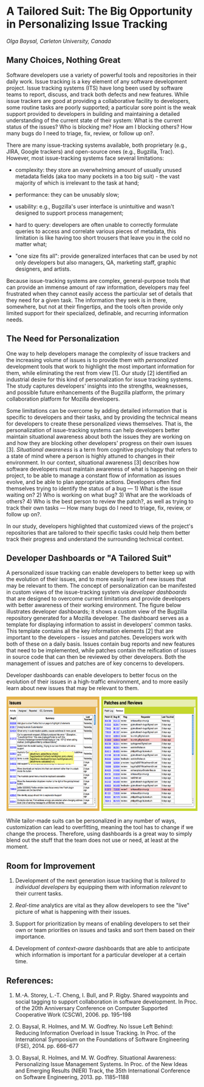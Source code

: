 # A Tailored Suit: The Big Opportunity in Personalizing Issue Tracking
 _Olga Baysal, Carleton University, Canada_

## Many Choices, Nothing Great

Software developers use a variety of powerful tools and repositories in their daily work. Issue tracking is a key element of any software development project. Issue tracking systems (ITS) have long been used by software teams to report, discuss, and track both defects and new features. While issue trackers are good at providing a collaborative facility to developers, some routine tasks are poorly supported; a particular sore point is the weak support provided to developers in building and maintaining a detailed understanding of the current state of their system: What is the current status of the issues? Who is blocking me? How am I blocking others? How many bugs do I need to triage, fix, review, or follow up on?.

There are many issue-tracking systems available, both proprietary (e.g., JIRA, Google trackers) and open-source ones (e.g., Bugzilla, Trac). However, most issue-tracking systems face several limitations:

- complexity: they store an overwhelming amount of usually unused metadata fields (aka too many pockets in a too big suit) - the vast majority of which is irrelevant to the task at hand;

- performance: they can be unusably slow;

- usability: e.g., Bugzilla's user interface is unintuitive and wasn't designed to support process management;

- hard to query: developers are often unable to correctly formulate queries to access and correlate various pieces of metadata, this limitation is like having too short trousers that leave you in the cold no matter what;

- "one size fits all": provide generalized interfaces that can be used by not only developers but also managers, QA, marketing staff, graphic designers, and artists.

Because issue-tracking systems are complex, general-purpose tools that can provide an immense amount of raw information, developers may feel frustrated when they cannot easily access the particular set of details that they need for a given task. The information they seek is in there, somewhere, but not at their fingertips, and the tools often provide only limited support for their specialized, definable, and recurring information needs.

## The Need for Personalization

One way to help developers manage the complexity of issue trackers and the increasing volume of issues is to provide them with _personalized_ development tools that work to highlight the most important information for them, while eliminating the rest from view [1]. Our study [2] identified an industrial desire for this kind of personalization for issue tracking systems. The study captures developers' insights into the strengths, weaknesses, and possible future enhancements of the Bugzilla platform, the primary collaboration platform for Mozilla developers. 

Some limitations can be overcome by adding detailed information that is specific to developers and their tasks, and by providing the technical means for developers to create these personalized views themselves. That is, the personalization of issue-tracking systems can help developers better maintain situational awareness about both the issues they are working on and how they are blocking other developers' progress on their own issues [3]. _Situational awareness_ is a term from cognitive psychology that refers to a state of mind where a person is highly attuned to changes in their environment. In our context, situational awareness [3] describes how software developers must maintain awareness of what is happening on their project, to be able to manage a constant flow of information as issues evolve, and be able to plan appropriate actions. Developers often find themselves trying to identify the status of a bug — 1) What is the issue waiting on? 2) Who is working on what bug? 3) What are the workloads of others? 4) Who is the best person to review the patch?, as well as trying to track their own tasks — How many bugs do I need to triage, fix, review, or follow up on?. 

In our study, developers highlighted that customized views of the project's repositories that are tailored to their specific tasks could help them better track their progress and understand the surrounding technical context. 

## Developer Dashboards or "A Tailored Suit"

A personalized issue tracking can enable developers to better keep up with the evolution of their issues, and to more easily learn of new issues that may be relevant to them. The concept of personalization can be manifested in custom views of the issue-tracking system via _developer dashboards_ that are designed to overcome current limitations and provide developers with better awareness of their working environment. The figure below illustrates developer dashboards; it shows a custom view of the Bugzilla repository generated for a Mozilla developer. The dashboard serves as a template for displaying information to assist in developers' common tasks. This template contains all the key information elements [2] that are important to the developers - issues and patches. Developers work with both of these on a daily basis. Issues contain bug reports and new features that need to be implemented, while patches contain the reification of issues in source code that can then be reviewed by other developers. Both the management of issues and patches are of key concerns to developers.

Developer dashboards can enable developers to better focus on the evolution of their issues in a high-traffic environment, and to more easily learn about new issues that may be relevant to them.

<div>
  <img src="developer_dashboard.png" height="300px" />
</div>

While tailor-made suits can be personalized in any number of ways, customization can lead to overfitting, meaning the tool has to change if we change the process. Therefore, using dashboards is a great way to simply blend out the stuff that the team does not use or need, at least at the moment.

## Room for Improvement

1. Development of the next generation issue tracking that is _tailored to individual developers_ by equipping them with information _relevant_ to their current tasks.

2. _Real-time_ analytics are vital as they allow developers to see the "live" picture of what is happening with their issues.

3. Support for prioritization by means of enabling developers to set their own or team priorities on issues and tasks and sort them based on their importance. 

4. Development of _context-aware_ dashboards that are able to anticipate which information is important for a particular developer at a certain time. 

## References:

1. M.-A. Storey, L.-T. Cheng, I. Bull, and P. Rigby. Shared waypoints and social tagging to support collaboration in software development. In Proc. of the 20th Anniversary Conference on Computer Supported Cooperative Work (CSCW), 2006. pp. 195–198

2. O. Baysal, R. Holmes, and M. W. Godfrey. No Issue Left Behind: Reducing Information Overload in Issue Tracking. In Proc. of the International Symposium on the Foundations of Software Engineering (FSE), 2014. pp. 666–677

3. O. Baysal, R. Holmes, and M. W. Godfrey. Situational Awareness: Personalizing Issue Management Systems. In Proc. of the New Ideas and Emerging Results (NIER) Track, the 35th International Conference on Software Engineering, 2013. pp. 1185–1188
